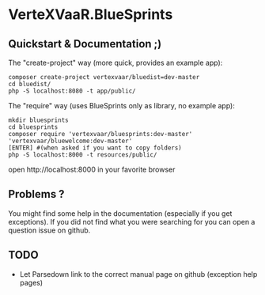 # VerteXVaaR.BlueSprints

## Quickstart & Documentation ;)

The "create-project" way (more quick, provides an example app):

    composer create-project vertexvaar/bluedist=dev-master
    cd bluedist/
    php -S localhost:8080 -t app/public/

The "require" way (uses BlueSprints only as library, no example app):

    mkdir bluesprints
    cd bluesprints
    composer require 'vertexvaar/bluesprints:dev-master' 'vertexvaar/bluewelcome:dev-master'
    [ENTER] #(when asked if you want to copy folders)
    php -S localhost:8000 -t resources/public/

open http://localhost:8000 in your favorite browser

## Problems ?

You might find some help in the documentation (especially if you get exceptions). If you did not find what you were
searching for you can open a question issue on github.

## TODO

* Let Parsedown link to the correct manual page on github (exception help pages)
